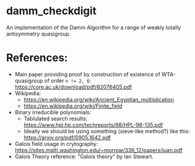 # damm_checkdigit
An implementation of the Damm Algorithm for a range of weakly totally antisymmetry quasigroup. 


# References:
- Main paper providing proof by construction of existence of WTA-quasigroup of order `n != 2, 6`: https://core.ac.uk/download/pdf/82076405.pdf
- Wikipedia: 
  - https://en.wikipedia.org/wiki/Ancient_Egyptian_multiplication
  - https://en.wikipedia.org/wiki/Finite_field
- Binary irreducible polynomials: 
  - Tablulated search results: https://www.hpl.hp.com/techreports/98/HPL-98-135.pdf
  - Ideally we should be using something (sieve-like method?) like this: https://arxiv.org/pdf/0905.1642.pdf
- Galois field usage in crytography: https://sites.math.washington.edu/~morrow/336_12/papers/juan.pdf
- Galois Theory reference: "Galois theory" by Ian Stewart. 
